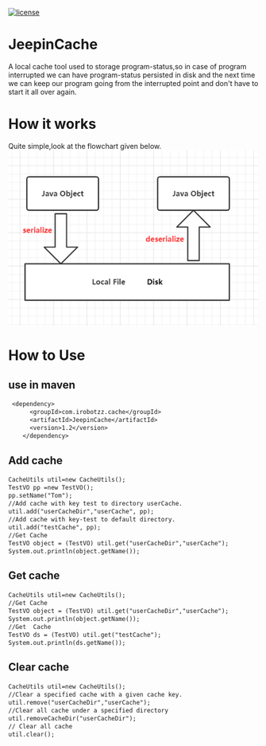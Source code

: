 [![license](https://img.shields.io/hexpm/l/plug.svg?style=flat-square)](https://www.apache.org/licenses/LICENSE-2.0.html)
# JeepinCache
A local cache tool used to storage program-status,so in case of  program interrupted we can have program-status persisted in disk and  the next time we can keep our program going from the interrupted point and don't have to start it all over again.


# How it works
  Quite simple,look at the flowchart given below.
     ![image]( https://github.com/FlintZheng/JeepinCache/blob/master/image/process.png)
     
# How to Use
## use in maven
```
 <dependency>
	  <groupId>com.irobotzz.cache</groupId>
	  <artifactId>JeepinCache</artifactId>
	  <version>1.2</version>
    </dependency>
```
## Add cache 
 ```  
CacheUtils util=new CacheUtils();
TestVO pp =new TestVO();
pp.setName("Tom");
//Add cache with key test to directory userCache.
util.add("userCacheDir","userCache", pp);
//Add cache with key-test to default directory.
util.add("testCache", pp);
//Get Cache
TestVO object = (TestVO) util.get("userCacheDir","userCache");
System.out.println(object.getName());
``` 
       
## Get cache
   ```  
CacheUtils util=new CacheUtils();
//Get Cache
TestVO object = (TestVO) util.get("userCacheDir","userCache");
System.out.println(object.getName());
//Get  Cache
TestVO ds = (TestVO) util.get("testCache");
System.out.println(ds.getName());
 ```
## Clear cache
```
CacheUtils util=new CacheUtils();
//Clear a specified cache with a given cache key.
util.remove("userCacheDir","userCache");
//Clear all cache under a specified directory
util.removeCacheDir("userCacheDir");
// Clear all cache
util.clear();
```
